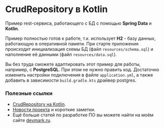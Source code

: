 # CrudRepository в Kotlin
Пример rest-сервиса, работающего с БД с помощью **Spring Data** и **Kotlin**.

Пример полностью готов к работе, т.к. использует **H2** - базу данных, работающую в оперативной памяти.
При старте приложения происходит инициализация схемы БД (файл `resources/schema.sql`) и наполнение её данными (файл `resources/data.sql`).

Вы без труда сможете адаптировать этот пример для работы, например, с **PostgreSQL**. При этом не нужно править код. Достаточно изменить настройки подключения в файле `application.yml`, а также добавить в зависимости `build.gradle.kts` драйвер postgres.

### Полезные ссылки
* [CrudRepository на Kotlin](https://devmark.ru/article/crud-repository-kotlin).
* [Новости проекта](https://t.me/+RjrPWNUEwf8wZTMy) и короткие заметки.
* Ещё больше статей по разработке ПО вы можете найти на моём сайте [devmark.ru](https://devmark.ru/).
